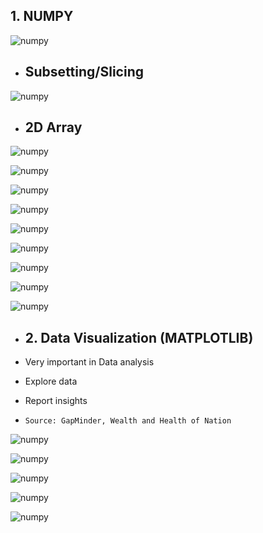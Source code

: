 ## 1. NUMPY

![numpy](snaps/numpy1.png)

- ## Subsetting/Slicing 

![numpy](snaps/numpy2.png)

- ## 2D Array

![numpy](snaps/numpy3.png)

![numpy](snaps/numpy4.png)

![numpy](snaps/numpy5.png)

![numpy](snaps/numpy6.png)

![numpy](snaps/numpy7.png)

![numpy](snaps/numpy8.png)

![numpy](snaps/numpy9.png)

![numpy](snaps/numpy10.png)

![numpy](snaps/numpy11.png)

- ## 2. Data Visualization (MATPLOTLIB)

- Very important in Data analysis
- Explore data
- Report insights
- `Source: GapMinder, Wealth and Health of Nation`


![numpy](snaps/matplot12.png)

![numpy](snaps/matplot13.png)

![numpy](snaps/matplot14.png)

![numpy](snaps/matplot15.png)

![numpy](snaps/matplot16.png)